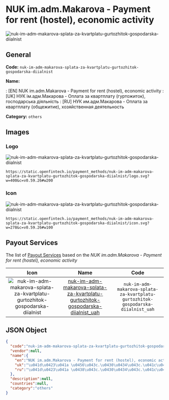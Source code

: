 
# NUK im.adm.Makarova - Payment for rent (hostel), economic activity 
![nuk-im-adm-makarova-splata-za-kvartplatu-gurtozhitok-gospodarska-diialnist](https://static.openfintech.io/payment_methods/nuk-im-adm-makarova-splata-za-kvartplatu-gurtozhitok-gospodarska-diialnist/logo.svg?w=400&c=v0.59.26#w200)  

## General 
**Code:** `nuk-im-adm-makarova-splata-za-kvartplatu-gurtozhitok-gospodarska-diialnist` 
 
**Name:** 
 
:	[EN] NUK im.adm.Makarova - Payment for rent (hostel), economic activity 
:	[UK] НУК ім.адм.Макарова - Оплата за квартплату (гуртожиток), господарська діяльність 
:	[RU] НУК им.адм.Макарова - Оплата за квартплату (общежитие), хозяйственная деятельность 
 
**Category:** `others` 
 

## Images 

### Logo 
![nuk-im-adm-makarova-splata-za-kvartplatu-gurtozhitok-gospodarska-diialnist](https://static.openfintech.io/payment_methods/nuk-im-adm-makarova-splata-za-kvartplatu-gurtozhitok-gospodarska-diialnist/logo.svg?w=400&c=v0.59.26#w200)  

```
https://static.openfintech.io/payment_methods/nuk-im-adm-makarova-splata-za-kvartplatu-gurtozhitok-gospodarska-diialnist/logo.svg?w=400&c=v0.59.26#w200
```  

### Icon 
![nuk-im-adm-makarova-splata-za-kvartplatu-gurtozhitok-gospodarska-diialnist](https://static.openfintech.io/payment_methods/nuk-im-adm-makarova-splata-za-kvartplatu-gurtozhitok-gospodarska-diialnist/icon.svg?w=278&c=v0.59.26#w100)  

```
https://static.openfintech.io/payment_methods/nuk-im-adm-makarova-splata-za-kvartplatu-gurtozhitok-gospodarska-diialnist/icon.svg?w=278&c=v0.59.26#w100
```  

## Payout Services 
 
The list of [Payout Services](/payout-services/) based on the _NUK im.adm.Makarova - Payment for rent (hostel), economic activity_ 

|Icon|Name|Code| 
|:---:|:---:|:---:| 
|![nuk-im-adm-makarova-splata-za-kvartplatu-gurtozhitok-gospodarska-diialnist](https://static.openfintech.io/payout_methods/nuk-im-adm-makarova-splata-za-kvartplatu-gurtozhitok-gospodarska-diialnist/icon.svg?w=278&c=v0.59.26#w40) |[nuk-im-adm-makarova-splata-za-kvartplatu-gurtozhitok-gospodarska-diialnist_uah](/payout-services/nuk-im-adm-makarova-splata-za-kvartplatu-gurtozhitok-gospodarska-diialnist_uah/)|`nuk-im-adm-makarova-splata-za-kvartplatu-gurtozhitok-gospodarska-diialnist_uah`| 
 

## JSON Object 

```json
{
  "code":"nuk-im-adm-makarova-splata-za-kvartplatu-gurtozhitok-gospodarska-diialnist",
  "vendor":null,
  "name":{
    "en":"NUK im.adm.Makarova - Payment for rent (hostel), economic activity",
    "uk":"\u041d\u0423\u041a \u0456\u043c.\u0430\u0434\u043c.\u041c\u0430\u043a\u0430\u0440\u043e\u0432\u0430 - \u041e\u043f\u043b\u0430\u0442\u0430 \u0437\u0430 \u043a\u0432\u0430\u0440\u0442\u043f\u043b\u0430\u0442\u0443 (\u0433\u0443\u0440\u0442\u043e\u0436\u0438\u0442\u043e\u043a), \u0433\u043e\u0441\u043f\u043e\u0434\u0430\u0440\u0441\u044c\u043a\u0430 \u0434\u0456\u044f\u043b\u044c\u043d\u0456\u0441\u0442\u044c",
    "ru":"\u041d\u0423\u041a \u0438\u043c.\u0430\u0434\u043c.\u041c\u0430\u043a\u0430\u0440\u043e\u0432\u0430 - \u041e\u043f\u043b\u0430\u0442\u0430 \u0437\u0430 \u043a\u0432\u0430\u0440\u0442\u043f\u043b\u0430\u0442\u0443 (\u043e\u0431\u0449\u0435\u0436\u0438\u0442\u0438\u0435), \u0445\u043e\u0437\u044f\u0439\u0441\u0442\u0432\u0435\u043d\u043d\u0430\u044f \u0434\u0435\u044f\u0442\u0435\u043b\u044c\u043d\u043e\u0441\u0442\u044c"
  },
  "description":null,
  "countries":null,
  "category":"others"
}
```  
